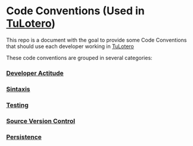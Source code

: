 # Code Conventions (Used in [TuLotero](https://tulotero.es))

This repo is a document with the goal to provide some Code Conventions that should use each developer working in [TuLotero](https://tulotero.es)

These code conventions are grouped in several categories:

### [Developer Actitude](actitude)

### [Sintaxis](sintaxis)

### [Testing](testing)

### [Source Version Control](versioncontrol)

### [Persistence](persistence)